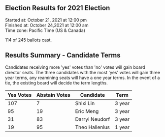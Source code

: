 ## Election Results for 2021 Election

Started at: October 21, 2021 at 12:00 pm \
Finished at: October 24,2021 at 12:00 am \
Time zone: Pacific Time (US & Canada)

114 of 245 ballots cast.

## Results Summary - Candidate Terms
Candidates receiving more 'yes' votes than 'no' votes will gain board director seats. The three candidates with the most 'yes' votes will gain three year terms, any reamining seats will have a one year terms. In the event of a tie, the existing board will decide the term lengths.

Yes Votes|Abstain Votes|Candidate|Term
|--|--|--|--|
|107|7|Shixi Lin|3 year
|95|19|Eric Meng|3 year
|31|83|Darryl Neudorf|3 year
|19|95|Theo Hallenius| 1 year
